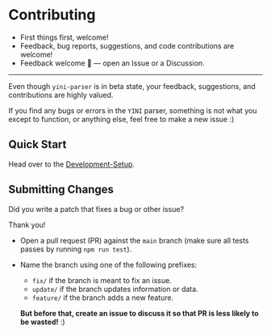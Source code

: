 # Contributing

- First things first, welcome!
- Feedback, bug reports, suggestions, and code contributions are welcome!
- Feedback welcome 💬 — open an Issue or a Discussion.


---

Even though `yini-parser` is in beta state, your feedback, suggestions, and contributions are highly valued. 

If you find any bugs or errors in the `YINI` parser, something is not what you except to function, or anything else, feel free to make a new issue :)

## Quick Start

Head over to the [Development-Setup](./Development-Setup.md).

## Submitting Changes

Did you write a patch that fixes a bug or other issue?

Thank you!

- Open a pull request (PR) against the `main` branch (make sure all tests passes by running `npm run test`).
- Name the branch using one of the following prefixes:
  * `fix/` if the branch is meant to fix an issue.
  * `update/` if the branch updates information or data.
  * `feature/` if the branch adds a new feature.
  
  **But before that, create an issue to discuss it so that PR is less likely to be wasted!** :)


